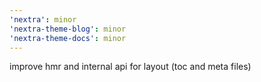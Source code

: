 ```yaml
---
'nextra': minor
'nextra-theme-blog': minor
'nextra-theme-docs': minor
---
```


improve hmr and internal api for layout (toc and meta files)
